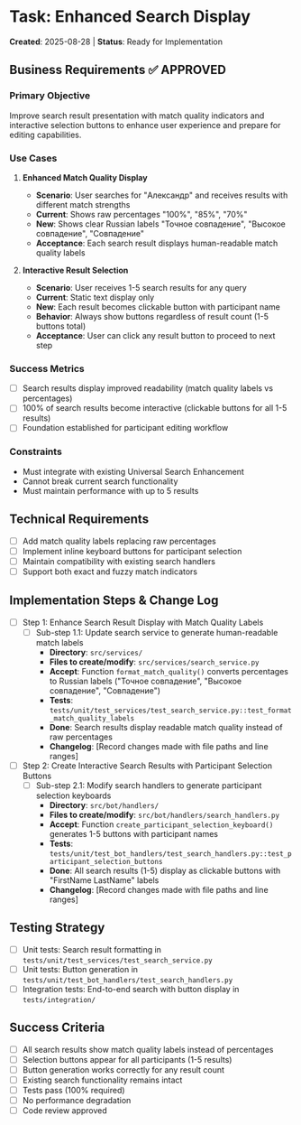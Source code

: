 # Task: Enhanced Search Display
**Created**: 2025-08-28 | **Status**: Ready for Implementation

## Business Requirements ✅ **APPROVED** 
### Primary Objective
Improve search result presentation with match quality indicators and interactive selection buttons to enhance user experience and prepare for editing capabilities.

### Use Cases
1. **Enhanced Match Quality Display**
   - **Scenario**: User searches for "Александр" and receives results with different match strengths
   - **Current**: Shows raw percentages "100%", "85%", "70%" 
   - **New**: Shows clear Russian labels "Точное совпадение", "Высокое совпадение", "Совпадение"
   - **Acceptance**: Each search result displays human-readable match quality labels

2. **Interactive Result Selection**
   - **Scenario**: User receives 1-5 search results for any query
   - **Current**: Static text display only
   - **New**: Each result becomes clickable button with participant name
   - **Behavior**: Always show buttons regardless of result count (1-5 buttons total)
   - **Acceptance**: User can click any result button to proceed to next step

### Success Metrics
- [ ] Search results display improved readability (match quality labels vs percentages)
- [ ] 100% of search results become interactive (clickable buttons for all 1-5 results)
- [ ] Foundation established for participant editing workflow

### Constraints
- Must integrate with existing Universal Search Enhancement
- Cannot break current search functionality
- Must maintain performance with up to 5 results

## Technical Requirements
- [ ] Add match quality labels replacing raw percentages
- [ ] Implement inline keyboard buttons for participant selection
- [ ] Maintain compatibility with existing search handlers
- [ ] Support both exact and fuzzy match indicators

## Implementation Steps & Change Log
- [ ] Step 1: Enhance Search Result Display with Match Quality Labels
  - [ ] Sub-step 1.1: Update search service to generate human-readable match labels
    - **Directory**: `src/services/`
    - **Files to create/modify**: `src/services/search_service.py`
    - **Accept**: Function `format_match_quality()` converts percentages to Russian labels ("Точное совпадение", "Высокое совпадение", "Совпадение")
    - **Tests**: `tests/unit/test_services/test_search_service.py::test_format_match_quality_labels`
    - **Done**: Search results display readable match quality instead of raw percentages
    - **Changelog**: [Record changes made with file paths and line ranges]

- [ ] Step 2: Create Interactive Search Results with Participant Selection Buttons
  - [ ] Sub-step 2.1: Modify search handlers to generate participant selection keyboards
    - **Directory**: `src/bot/handlers/`
    - **Files to create/modify**: `src/bot/handlers/search_handlers.py`
    - **Accept**: Function `create_participant_selection_keyboard()` generates 1-5 buttons with participant names
    - **Tests**: `tests/unit/test_bot_handlers/test_search_handlers.py::test_participant_selection_buttons`
    - **Done**: All search results (1-5) display as clickable buttons with "FirstName LastName" labels
    - **Changelog**: [Record changes made with file paths and line ranges]

## Testing Strategy
- [ ] Unit tests: Search result formatting in `tests/unit/test_services/test_search_service.py`
- [ ] Unit tests: Button generation in `tests/unit/test_bot_handlers/test_search_handlers.py`
- [ ] Integration tests: End-to-end search with button display in `tests/integration/`

## Success Criteria
- [ ] All search results show match quality labels instead of percentages
- [ ] Selection buttons appear for all participants (1-5 results)
- [ ] Button generation works correctly for any result count
- [ ] Existing search functionality remains intact
- [ ] Tests pass (100% required)
- [ ] No performance degradation
- [ ] Code review approved